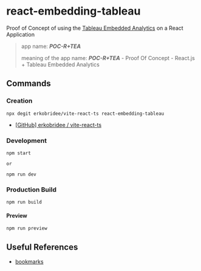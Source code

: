 # react-embedding-tableau

Proof of Concept of using the [Tableau Embedded Analytics](https://www.tableau.com/products/embedded-analytics) on a React Application

> app name: _**POC-R+TEA**_
>
> meaning of the app name: _**POC-R+TEA**_ - Proof Of Concept - React.js + Tableau Embedded Analytics

## Commands

### Creation

```
npx degit erkobridee/vite-react-ts react-embedding-tableau
```

- [[GitHub] erkobridee / vite-react-ts](https://github.com/erkobridee/vite-react-ts)

### Development

```
npm start

or

npm run dev
```

### Production Build

```
npm run build
```

#### Preview

```
npm run preview
```

## Useful References

- [bookmarks](src/content/bookmarks/)

<!--

### [Tableau](https://www.tableau.com/)

- [[GitHub Organization] tableau](https://github.com/tableau)

- [[YouTube Channel] Tableau](https://www.youtube.com/@tableau)

- [Tableau Developer Program](https://www.tableau.com/developer) - Innovate, create, and make Tableau work perfectly for your organization.

  - It's possible to signup to the program and have access to a Tableau Cloud instance to use for development/tests propose

    - [Get a Tableau Cloud Developer Site | Tableau Sandbox](https://www.tableau.com/developer/get-site)

  - [Embedding API | Tableau Developer Program](https://www.tableau.com/developer/tools/embedding-api) - Use the Tableau Embedding API to integrate Tableau visualizations into your own web applications.

#### [Tableau Learn](https://www.tableau.com/learn)

- [Free Training Videos | Tableau Learning](https://www.tableau.com/learn/training)

- [Tableau Course Free Certification - Learn Tableau Basics | Simplilearn](https://www.simplilearn.com/learn-tableau-online-free-course-skillup)

- [[Domestika] Introduction to Data Visualization](https://www.domestika.org/en/courses/64-introduction-to-data-visualization) - A course by [Victor Pascual](https://www.domestika.org/en/victorpascual), Data Visualization Specialist

  - Level: Beginner

  - Audio: Spanish

  - Subtitles: English

- [[YouTube] What is Tableau ? Explained in under 10 mins! | Tableau Tim](https://www.youtube.com/watch?v=7Jl-RwkzqQ4) (2020/04/18)

- [Learning Tableau? Here are 3 concepts you need to know | sqlbelle](https://www.sqlbelle.com/blog/learning-tableau-3-concepts-you-need-to-know) - 2022/03/27

  - [[YouTube] Tableau Tutorial for Beginners - 3 Important Concepts you NEED to know | sqlbelle](https://www.youtube.com/watch?v=4fst9Zm4-BM) (2020/02/11)

  - [[YouTube] Tableau Tutorial - Dimensions vs Measures, Blue vs Green, Discrete vs Continuous | sqlbelle](https://www.youtube.com/watch?v=LaDOkX1iWp8) (2020/09/10)

  - [[YouTube Playlist] Learning Tableau? Follow this playlist | sqlbelle](https://www.youtube.com/playlist?list=PLkZ_g9Y7eszLQMnIy0hylgO9kJD4643jn) (2022/09/25)

- [[YouTube] Tableau for Beginners: A Comprehensive Guide for All Roles | Tableau Tim](https://www.youtube.com/watch?v=ayc6AjOuQb0) (2022/01/25)

- [[YouTube] Tableau Dashboard - How To Create Tableau Dashboard - Tableau Training For Beginners | Simplilearn](https://www.youtube.com/watch?v=Hr5IE0qYkRs) (2018/09/07)

- [[YouTube] Tableau Tutorial For Beginners 2021 - Tableau Basics For Beginners - Tableau Training | Simplilearn](https://www.youtube.com/watch?v=l5HHUk7d8Xg) (2020/11/05)

- [[YouTube] Tableau For Data Science Full Course - Tableau Projects For Data Science - Tableau | Simplilearn](https://www.youtube.com/watch?v=C116gs2Y1nU) (2021/03/22)

#### [Tableau Embedded Analytics](https://www.tableau.com/products/embedded-analytics)

> Embed and customize Tableau’s interactive, analytical capabilities to create a seamless experience with your products. Increase your product's engagement and improve customer satisfaction by integrating rich content, data, and analytics directly into your product. Differentiate your product with Embedded Analytics and discover new growth opportunities by monetizing your data.

### [Vite.js](https://vitejs.dev/)

- [[GitHub] vitejs / awesome-vite](https://github.com/vitejs/awesome-vite)

#### [Vite.js Plugins](https://vitejs.dev/plugins/)

- [[GitHub] vitejs / awesome-vite - plugins](https://github.com/vitejs/awesome-vite#plugins)

- [[GitHub] pd4d10 / vite-plugin-svgr](https://github.com/pd4d10/vite-plugin-svgr) - Vite plugin to transform SVGs into React components

- [[GitHub] hmsk / vite-plugin-markdown](https://github.com/hmsk/vite-plugin-markdown) - A vite plugin to import a Markdown file in various formats like Front Matter, HTML, ToC, and React/Vue Component

### [React](https://reactjs.org/)

- [React Router](https://reactrouter.com/)

  - [createBrowserRouter | React Router Docs](https://reactrouter.com/en/main/routers/create-browser-router)

  - [[GitHub] remix-run / react-router](https://github.com/remix-run/react-router)

    - [examples](https://github.com/remix-run/react-router/tree/main/examples)

      - [notes](https://github.com/remix-run/react-router/blob/main/examples/notes/src/app.jsx) - which uses the createBrowser Router

      - [lazy loading](https://github.com/remix-run/react-router/blob/main/examples/lazy-loading/src/App.tsx)

      - [auth](https://github.com/remix-run/react-router/blob/main/examples/auth/src/App.tsx)

### [TailwindCSS](https://tailwindcss.com/)

#### [Dark Mode](https://tailwindcss.com/docs/dark-mode)

- [Tailwind CSS Dark Mode | Flowbite](https://flowbite.com/docs/customize/dark-mode/)

- [Implementing dark mode using Tailwind 3.0 | Amit Merchant](https://www.amitmerchant.com/implementing-dark-mode-using-tailwind-3/) (2022/01/23)

- [how to implement dark mode switcher in tailwindcss | coderflex.com](https://coderflex.com/blog/how-to-implement-dark-mode-switcher-in-tailwindcss) (2022/10/03)

- [How to Create Dark/Light Mode with React (Tailwind Styling) - DEV Community 👩‍💻👨‍💻](https://dev.to/naomipham_/how-to-create-darklight-mode-with-react-and-tailwind-59e0) (2022/09/29)

- [Build a JavaScript and Tailwind CSS Theme Switcher - DEV Community 👩‍💻👨‍💻](https://dev.to/brandymedia/build-a-javascript-and-tailwind-css-theme-switcher-4hbc)(2021/02/04)

  - [[GitHub] brandymedia / tailwind-theme-switcher](https://github.com/brandymedia/tailwind-theme-switcher)

- [How to setup dark mode in react | hashnode.dev](https://logan1x.hashnode.dev/dark-mode-in-reactjs-using-tailwindcss) (2021/09/01)

- [How to Dark Mode in React and Tailwind CSS | Jeff Jadulco](https://jeffjadulco.com/blog/dark-mode-react-tailwind) (2020/07/25)

  - [[GitHub] jeffjadulco / jeffjadulco.com](https://github.com/jeffjadulco/jeffjadulco.com)

- [Create a Dark Mode toggler with Tailwind | DevDojo](https://devdojo.com/savio/create-a-dark-mode-toggler-with-tailwind) (2021/06/12)

- [[StackOverflow] TailwindCSS - Switch color theme between "Light", "Dark" OR "System setting"](https://stackoverflow.com/a/66499064)

-->
